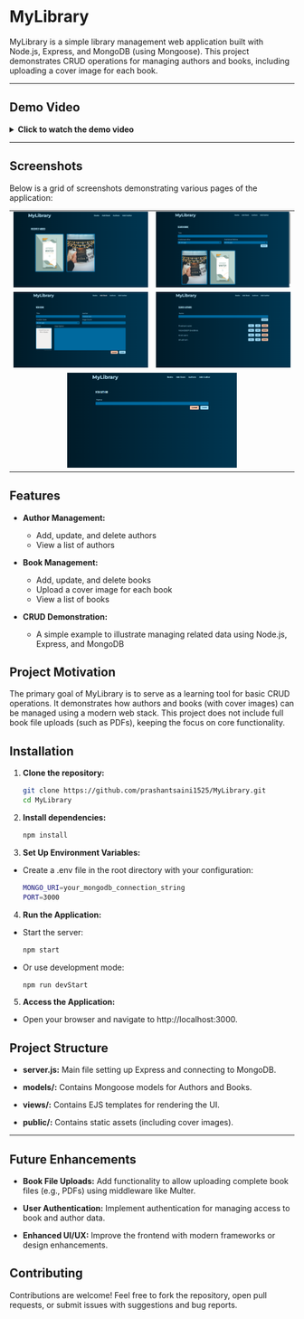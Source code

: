# MyLibrary

MyLibrary is a simple library management web application built with Node.js, Express, and MongoDB (using Mongoose). This project demonstrates CRUD operations for managing authors and books, including uploading a cover image for each book.

---

## Demo Video

<details>
  <summary><strong>Click to watch the demo video</strong></summary>
  <p>
    <a href="https://drive.google.com/drive/folders/1vchIKN0NuujQC6HbHTOMXx2jyICYIZYZ?usp=sharing" target="_blank">
      <img src="./public/assets/Landing Page.png" alt="Demo Video" width="600" style="max-width:100%;">
    </a>
  </p>
</details>

---

## Screenshots

Below is a grid of screenshots demonstrating various pages of the application:

<table>
  <tr>
    <td align="center"><img src="./public/assets/Landing Page.png" alt="Screenshot 1" width="300" style="max-width:100%;"></td>
    <td align="center"><img src="./public/assets/Search Books Page.png" alt="Screenshot 2" width="300" style="max-width:100%;"></td>
  </tr>
  <tr>
    <td align="center"><img src="./public/assets/Add New Book Page.png" alt="Screenshot 3" width="300" style="max-width:100%;"></td>
    <td align="center"><img src="./public/assets/Search Authors.png" alt="Screenshot 4" width="300" style="max-width:100%;"></td>
  </tr>
  <tr>
    <td colspan="2" align="center"><img src="./public/assets/Add New Author.png" alt="Screenshot 5" width="300" style="max-width:100%;"></td>
  </tr>
</table>

## Features

- **Author Management:**

  - Add, update, and delete authors
  - View a list of authors

- **Book Management:**

  - Add, update, and delete books
  - Upload a cover image for each book
  - View a list of books

- **CRUD Demonstration:**
  - A simple example to illustrate managing related data using Node.js, Express, and MongoDB

## Project Motivation

The primary goal of MyLibrary is to serve as a learning tool for basic CRUD operations. It demonstrates how authors and books (with cover images) can be managed using a modern web stack. This project does not include full book file uploads (such as PDFs), keeping the focus on core functionality.

## Installation

1. **Clone the repository:**

   ```bash
   git clone https://github.com/prashantsaini1525/MyLibrary.git
   cd MyLibrary
   ```

2. **Install dependencies:**

   ```bash
   npm install
   ```

3. **Set Up Environment Variables:**

- Create a .env file in the root directory with your configuration:

  ```bash
  MONGO_URI=your_mongodb_connection_string
  PORT=3000
  ```

4. **Run the Application:**

- Start the server:

  ```bash
  npm start
  ```

- Or use development mode:

  ```bash
  npm run devStart
  ```

5. **Access the Application:**

- Open your browser and navigate to http://localhost:3000.

## Project Structure

- **server.js:** Main file setting up Express and connecting to MongoDB.

- **models/:** Contains Mongoose models for Authors and Books.

- **views/:** Contains EJS templates for rendering the UI.

- **public/:** Contains static assets (including cover images).

--- 

## Future Enhancements

- **Book File Uploads:**
Add functionality to allow uploading complete book files (e.g., PDFs) using middleware like Multer.

- **User Authentication:**
Implement authentication for managing access to book and author data.

- **Enhanced UI/UX:**
Improve the frontend with modern frameworks or design enhancements.

## Contributing

Contributions are welcome! Feel free to fork the repository, open pull requests, or submit issues with suggestions and bug reports.